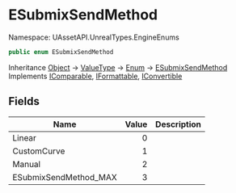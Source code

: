 # ESubmixSendMethod

Namespace: UAssetAPI.UnrealTypes.EngineEnums

```csharp
public enum ESubmixSendMethod
```

Inheritance [Object](https://docs.microsoft.com/en-us/dotnet/api/system.object) → [ValueType](https://docs.microsoft.com/en-us/dotnet/api/system.valuetype) → [Enum](https://docs.microsoft.com/en-us/dotnet/api/system.enum) → [ESubmixSendMethod](./uassetapi.unrealtypes.engineenums.esubmixsendmethod.md)<br>
Implements [IComparable](https://docs.microsoft.com/en-us/dotnet/api/system.icomparable), [IFormattable](https://docs.microsoft.com/en-us/dotnet/api/system.iformattable), [IConvertible](https://docs.microsoft.com/en-us/dotnet/api/system.iconvertible)

## Fields

| Name | Value | Description |
| --- | --: | --- |
| Linear | 0 |  |
| CustomCurve | 1 |  |
| Manual | 2 |  |
| ESubmixSendMethod_MAX | 3 |  |
